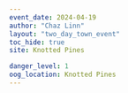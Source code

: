 ```yaml
---
event_date: 2024-04-19
author: "Chaz Linn"
layout: "two_day_town_event"
toc_hide: true
site: Knotted Pines

danger_level: 1
oog_location: Knotted Pines
---
```


